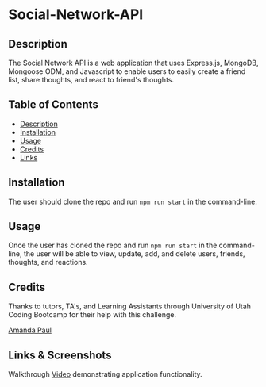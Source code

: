 # Social-Network-API

## Description

The Social Network API is a web application that uses Express.js, MongoDB, Mongoose ODM, and Javascript to enable users to easily create a friend list, share thoughts, and react to friend's thoughts. 

## Table of Contents

- [Description](#description)
- [Installation](#installation)
- [Usage](#usage)
- [Credits](#credits)
- [Links](#links)

## Installation

The user should clone the repo and run `npm run start` in the command-line. 

## Usage

Once the user has cloned the repo and run `npm run start` in the command-line, the user will be able to view, update, add, and delete users, friends, thoughts, and reactions. 

## Credits

Thanks to tutors, TA's, and Learning Assistants through University of Utah Coding Bootcamp for their help with this challenge. 
 
[Amanda Paul](#https://github.com/MuchMuchierCoding) 

## Links & Screenshots

Walkthrough [Video](https://watch.screencastify.com/v/r6bczfSsyv7TNE7Hsf9t) demonstrating application functionality.

